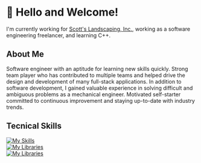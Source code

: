 # 👋 Hello and Welcome!

I'm currently working for [Scott's Landscaping, Inc.](https://github.com/cbowman422/scottslandscaping), working as a software engineering freelancer, and learning C++.

## About Me

Software engineer with an aptitude for learning new skills quickly. Strong team player who has contributed to multiple teams and helped drive the design and development of many full-stack applications. In addition to software development, I gained valuable experience in solving difficult and ambiguous problems as a mechanical engineer. Motivated self-starter committed to continuous improvement and staying up-to-date with industry trends.

## Tecnical Skills

[![My Skills](https://skillicons.dev/icons?i=js,py,java,c,csharp,cpp,php,html,css,wordpress,webflow)](https://skillicons.dev) <br />
[![My Libraries](https://skillicons.dev/icons?i=react,next,express,django,flask,figma)](https://skillicons.dev) <br />
[![My Libraries](https://skillicons.dev/icons?i=aws,postgres,mongodb)](https://skillicons.dev) <br />



<!--
## Github Stats
<p>&nbsp;<img align="center" src="https://github-readme-stats.vercel.app/api?username=cbowman422&show_icons=true&theme=dark&title_color=bdbdbd&text_color=bdbdbd&locale=en" alt="cbowman422" /></p>
-->

